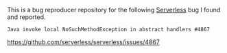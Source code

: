 This is a bug reproducer repository for the following [Serverless](http://serverless.com) bug I found and reported.

`Java invoke local NoSuchMethodException in abstract handlers #4867`

https://github.com/serverless/serverless/issues/4867
